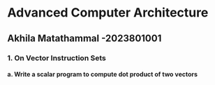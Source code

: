 # Advanced Computer Architecture

## Akhila Matathammal -2023801001

### 1. On Vector Instruction Sets

#### a. Write a scalar program to compute dot product of two vectors
